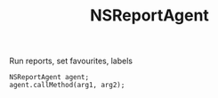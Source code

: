 ﻿---
uid: crmscript_ref_NSReportAgent
title: NSReportAgent
intellisense: Void.NSReportAgent
keywords: NSReportAgent
so.topic: reference
---

Run reports, set favourites, labels

```crmscript
NSReportAgent agent;
agent.callMethod(arg1, arg2);
```
